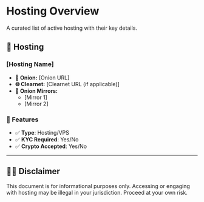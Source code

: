 # Hosting Overview

A curated list of active hosting with their key details.

## 📌 Hosting

### [Hosting Name]

- **🧅 Onion:** [Onion URL]
- **🌐 Clearnet:** [Clearnet URL (if applicable)]
- **🔁 Onion Mirrors:**
  - [Mirror 1]
  - [Mirror 2]
  
### 🛒 Features

- ✅ **Type**: Hosting/VPS
- ✅ **KYC Required**: Yes/No
- ✅ **Crypto Accepted**: Yes/No

---

## 🕵️‍♂️ Disclaimer
This document is for informational purposes only. Accessing or engaging with hosting may be illegal in your jurisdiction. Proceed at your own risk.
